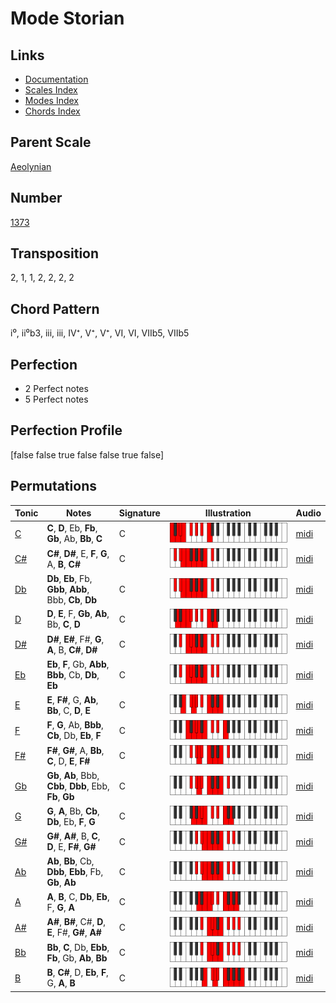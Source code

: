 # Mode Storian

## Links

- [Documentation](README.md)
- [Scales Index](Scales.md)
- [Modes Index](Modes.md)
- [Chords Index](Chords.md)

## Parent Scale

[Aeolynian](ScaleAeolynian.md)

## Number

[1373](https://ianring.com/musictheory/scales/1373)

## Transposition

2, 1, 1, 2, 2, 2, 2

## Chord Pattern

i⁰, ii⁰b3, iii, iii, IV⁺, V⁺, V⁺, VI, VI, VIIb5, VIIb5

## Perfection

- 2 Perfect notes
- 5 Perfect notes

## Perfection Profile

[false false true false false true false]

## Permutations

| Tonic | Notes | Signature | Illustration | Audio |
|-------|-------|-----------|--------------|-------|
| [C](ModeCNaturalStorian.md) | **C**, **D**, Eb, **Fb**, **Gb**, Ab, **Bb**, **C** | C | ![CNaturalStorian](ModeCNaturalStorian.png) | [midi](https://github.com/edipermadi/music/blob/main/docs/ModeCNaturalStorian.mid?raw=true) |
| [C#](ModeCSharpStorian.md) | **C#**, **D#**, E, **F**, **G**, A, **B**, **C#** | C | ![CSharpStorian](ModeCSharpStorian.png) | [midi](https://github.com/edipermadi/music/blob/main/docs/ModeCSharpStorian.mid?raw=true) |
| [Db](ModeDFlatStorian.md) | **Db**, **Eb**, Fb, **Gbb**, **Abb**, Bbb, **Cb**, **Db** | C | ![DFlatStorian](ModeDFlatStorian.png) | [midi](https://github.com/edipermadi/music/blob/main/docs/ModeDFlatStorian.mid?raw=true) |
| [D](ModeDNaturalStorian.md) | **D**, **E**, F, **Gb**, **Ab**, Bb, **C**, **D** | C | ![DNaturalStorian](ModeDNaturalStorian.png) | [midi](https://github.com/edipermadi/music/blob/main/docs/ModeDNaturalStorian.mid?raw=true) |
| [D#](ModeDSharpStorian.md) | **D#**, **E#**, F#, **G**, **A**, B, **C#**, **D#** | C | ![DSharpStorian](ModeDSharpStorian.png) | [midi](https://github.com/edipermadi/music/blob/main/docs/ModeDSharpStorian.mid?raw=true) |
| [Eb](ModeEFlatStorian.md) | **Eb**, **F**, Gb, **Abb**, **Bbb**, Cb, **Db**, **Eb** | C | ![EFlatStorian](ModeEFlatStorian.png) | [midi](https://github.com/edipermadi/music/blob/main/docs/ModeEFlatStorian.mid?raw=true) |
| [E](ModeENaturalStorian.md) | **E**, **F#**, G, **Ab**, **Bb**, C, **D**, **E** | C | ![ENaturalStorian](ModeENaturalStorian.png) | [midi](https://github.com/edipermadi/music/blob/main/docs/ModeENaturalStorian.mid?raw=true) |
| [F](ModeFNaturalStorian.md) | **F**, **G**, Ab, **Bbb**, **Cb**, Db, **Eb**, **F** | C | ![FNaturalStorian](ModeFNaturalStorian.png) | [midi](https://github.com/edipermadi/music/blob/main/docs/ModeFNaturalStorian.mid?raw=true) |
| [F#](ModeFSharpStorian.md) | **F#**, **G#**, A, **Bb**, **C**, D, **E**, **F#** | C | ![FSharpStorian](ModeFSharpStorian.png) | [midi](https://github.com/edipermadi/music/blob/main/docs/ModeFSharpStorian.mid?raw=true) |
| [Gb](ModeGFlatStorian.md) | **Gb**, **Ab**, Bbb, **Cbb**, **Dbb**, Ebb, **Fb**, **Gb** | C | ![GFlatStorian](ModeGFlatStorian.png) | [midi](https://github.com/edipermadi/music/blob/main/docs/ModeGFlatStorian.mid?raw=true) |
| [G](ModeGNaturalStorian.md) | **G**, **A**, Bb, **Cb**, **Db**, Eb, **F**, **G** | C | ![GNaturalStorian](ModeGNaturalStorian.png) | [midi](https://github.com/edipermadi/music/blob/main/docs/ModeGNaturalStorian.mid?raw=true) |
| [G#](ModeGSharpStorian.md) | **G#**, **A#**, B, **C**, **D**, E, **F#**, **G#** | C | ![GSharpStorian](ModeGSharpStorian.png) | [midi](https://github.com/edipermadi/music/blob/main/docs/ModeGSharpStorian.mid?raw=true) |
| [Ab](ModeAFlatStorian.md) | **Ab**, **Bb**, Cb, **Dbb**, **Ebb**, Fb, **Gb**, **Ab** | C | ![AFlatStorian](ModeAFlatStorian.png) | [midi](https://github.com/edipermadi/music/blob/main/docs/ModeAFlatStorian.mid?raw=true) |
| [A](ModeANaturalStorian.md) | **A**, **B**, C, **Db**, **Eb**, F, **G**, **A** | C | ![ANaturalStorian](ModeANaturalStorian.png) | [midi](https://github.com/edipermadi/music/blob/main/docs/ModeANaturalStorian.mid?raw=true) |
| [A#](ModeASharpStorian.md) | **A#**, **B#**, C#, **D**, **E**, F#, **G#**, **A#** | C | ![ASharpStorian](ModeASharpStorian.png) | [midi](https://github.com/edipermadi/music/blob/main/docs/ModeASharpStorian.mid?raw=true) |
| [Bb](ModeBFlatStorian.md) | **Bb**, **C**, Db, **Ebb**, **Fb**, Gb, **Ab**, **Bb** | C | ![BFlatStorian](ModeBFlatStorian.png) | [midi](https://github.com/edipermadi/music/blob/main/docs/ModeBFlatStorian.mid?raw=true) |
| [B](ModeBNaturalStorian.md) | **B**, **C#**, D, **Eb**, **F**, G, **A**, **B** | C | ![BNaturalStorian](ModeBNaturalStorian.png) | [midi](https://github.com/edipermadi/music/blob/main/docs/ModeBNaturalStorian.mid?raw=true) |
